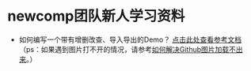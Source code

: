 # newcomp团队新人学习资料
- 如何编写一个带有增删改查、导入导出的Demo？
[点击此处查看参考文档](https://github.com/Qiuyu97/newcomp-study/blob/master/react.md)
（ps：如果遇到图片打不开的情况，请参考[如何解决Github图片加载不出来](https://blog.csdn.net/m0_46109609/article/details/109428244)。）
